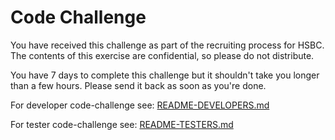 # Code Challenge

You have received this challenge as part of the recruiting process for HSBC. The contents of this exercise are confidential, so please do not distribute.

You have 7 days to complete this challenge but it shouldn't take you longer than a few hours. Please send it back as soon as you're done.

For developer code-challenge see: [README-DEVELOPERS.md](README-DEVELOPERS.md)

For tester code-challenge see: [README-TESTERS.md](README-TESTERS.md)